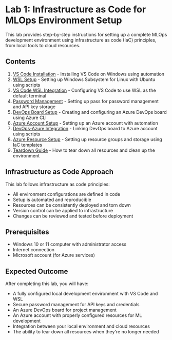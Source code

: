 # Lab 1: Infrastructure as Code for MLOps Environment Setup

This lab provides step-by-step instructions for setting up a complete MLOps development environment using infrastructure as code (IaC) principles, from local tools to cloud resources.

## Contents

1. [VS Code Installation](01-vscode-installation.md) - Installing VS Code on Windows using automation
2. [WSL Setup](02-wsl-setup.md) - Setting up Windows Subsystem for Linux with Ubuntu using scripts
3. [VS Code WSL Integration](03-vscode-wsl-integration.md) - Configuring VS Code to use WSL as the default terminal
4. [Password Management](04-password-management.md) - Setting up pass for password management and API key storage
5. [DevOps Board Setup](05-devops-board-setup.md) - Creating and configuring an Azure DevOps board using Azure CLI
6. [Azure Account Setup](06-azure-account-setup.md) - Setting up an Azure account with automation
7. [DevOps-Azure Integration](07-devops-azure-integration.md) - Linking DevOps board to Azure account using scripts
8. [Azure Resource Setup](08-azure-resource-setup.md) - Setting up resource groups and storage using IaC templates
9. [Teardown Guide](09-teardown-guide.md) - How to tear down all resources and clean up the environment

## Infrastructure as Code Approach

This lab follows infrastructure as code principles:
- All environment configurations are defined in code
- Setup is automated and reproducible
- Resources can be consistently deployed and torn down
- Version control can be applied to infrastructure
- Changes can be reviewed and tested before deployment

## Prerequisites

- Windows 10 or 11 computer with administrator access
- Internet connection
- Microsoft account (for Azure services)

## Expected Outcome

After completing this lab, you will have:
- A fully configured local development environment with VS Code and WSL
- Secure password management for API keys and credentials
- An Azure DevOps board for project management
- An Azure account with properly configured resources for ML development
- Integration between your local environment and cloud resources
- The ability to tear down all resources when they're no longer needed
